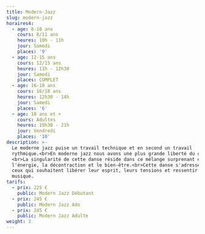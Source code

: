 ```yaml
---
title: Modern-Jazz
slug: modern-jazz
horaires4:
  - age: 8-10 ans
    cours: 8/11 ans
    heures: 10h - 11h
    jour: Samedi
    places: '9'
  - age: 12-15 ans
    cours: 12/15 ans
    heures: 11h - 12h30
    jour: Samedi
    places: COMPLET
  - age: 16-18 ans
    cours: 16/18 ans
    heures: 12h30 - 14h
    jour: Samedi
    places: '6'
  - age: 18 ans et +
    cours: Adultes
    heures: 19h30 - 21h
    jour: Vendredi
    places: '10'
description: >-
  Le moderne jazz puise un travail technique et en second un travail
  rythmique.<br>En moderne jazz nous avons une plus grande liberté du corps.
  <br>La singularité de cette danse réside dans ce mélange surprenant entre
  l'énergie, la décontraction et le bien-être.<br>Cette danse s'adresse a tout
  ceux qui souhaitent libérer leur esprit, leurs tensions et ressentir la
  musique.
tarifs:
  - prix: 225 €
    public: Modern Jazz Débutant
  - prix: 245 €
    public: Modern Jazz Ado
  - prix: 245 €
    public: Modern Jazz Adulte
weight: 3
---
```


